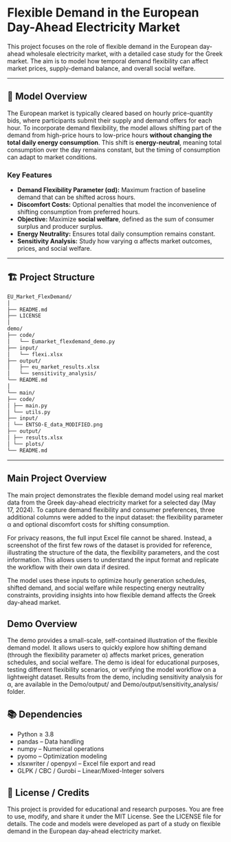 # Flexible Demand in the European Day-Ahead Electricity Market

This project focuses on the role of flexible demand in the European day-ahead wholesale electricity market, with a detailed case study for the Greek market. The aim is to model how temporal demand flexibility can affect market prices, supply-demand balance, and overall social welfare.

---

## 📌 Model Overview

The European market is typically cleared based on hourly price-quantity bids, where participants submit their supply and demand offers for each hour. To incorporate demand flexibility, the model allows shifting part of the demand from high-price hours to low-price hours **without changing the total daily energy consumption**. This shift is **energy-neutral**, meaning total consumption over the day remains constant, but the timing of consumption can adapt to market conditions.

### Key Features

- **Demand Flexibility Parameter (αd):** Maximum fraction of baseline demand that can be shifted across hours.  
- **Discomfort Costs:** Optional penalties that model the inconvenience of shifting consumption from preferred hours.  
- **Objective:** Maximize **social welfare**, defined as the sum of consumer surplus and producer surplus.  
- **Energy Neutrality:** Ensures total daily consumption remains constant.  
- **Sensitivity Analysis:** Study how varying α affects market outcomes, prices, and social welfare.

---

## 🏗️ Project Structure

```bash
EU_Market_FlexDemand/
│
├── README.md
├── LICENSE
│
demo/
├── code/
│   └── Eumarket_flexdemand_demo.py
├── input/
│   └── flexi.xlsx
├── output/
│   ├── eu_market_results.xlsx
│   └── sensitivity_analysis/
└── README.md
│
└── main/
├── code/
│ ├── main.py
│ └── utils.py
├── input/
│ └── ENTSO-E_data_MODIFIED.png
├── output/
│ ├── results.xlsx
│ └── plots/
└── README.md
```
---
## Main Project Overview

The main project demonstrates the flexible demand model using real market data from the Greek day-ahead electricity market for a selected day (May 17, 2024). To capture demand flexibility and consumer preferences, three additional columns were added to the input dataset: the flexibility parameter α and optional discomfort costs for shifting consumption.

For privacy reasons, the full input Excel file cannot be shared. Instead, a screenshot of the first few rows of the dataset is provided for reference, illustrating the structure of the data, the flexibility parameters, and the cost information. This allows users to understand the input format and replicate the workflow with their own data if desired.

The model uses these inputs to optimize hourly generation schedules, shifted demand, and social welfare while respecting energy neutrality constraints, providing insights into how flexible demand affects the Greek day-ahead market.

## Demo Overview

The demo provides a small-scale, self-contained illustration of the flexible demand model. It allows users to quickly explore how shifting demand (through the flexibility parameter α) affects market prices, generation schedules, and social welfare. The demo is ideal for educational purposes, testing different flexibility scenarios, or verifying the model workflow on a lightweight dataset. Results from the demo, including sensitivity analysis for α, are available in the Demo/output/ and Demo/output/sensitivity_analysis/ folder.


## 📚 Dependencies
- Python ≥ 3.8 
- pandas – Data handling
- numpy – Numerical operations
- pyomo – Optimization modeling
- xlsxwriter / openpyxl – Excel file export and read
- GLPK / CBC / Gurobi – Linear/Mixed-Integer solvers

## 📄 License / Credits

This project is provided for educational and research purposes. You are free to use, modify, and share it under the MIT License. See the LICENSE file for details.
The code and models were developed as part of a study on flexible demand in the European day-ahead electricity market.
